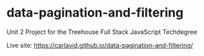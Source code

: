 # data-pagination-and-filtering
Unit 2 Project for the Treehouse Full Stack JavaScript Techdegree

Live site: https://carlavid.github.io/data-pagination-and-filtering/